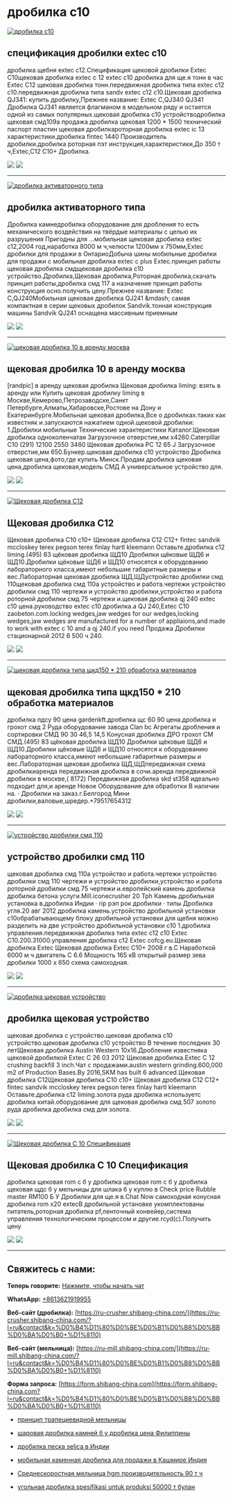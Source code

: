 # дробилка с10

<a href="https://swt.shibang-china.com/?l=ru&img&k=%D0%B4%D1%80%D0%BE%D0%B1%D0%B8%D0%BB%D0%BA%D0%B0+%D1%8110" target="_blank">![дробилка с10](http://static.shibang-china.com/all-800x300/1492.jpg)</a>

## спецификация дробилки extec c10
дробилка щебня extec c12.Спецификация щековой дробилки Extec C10щековая дробилка extec c 12 extec c10 дробилка для ще.я тонн в час Extec C12 щековая дробилка тонн.передвижная дробилка типа extec c12 с10.передвижная дробилка типа sandv extec c12 с10.Щековая дробилка QJ341: купить дробилку,Прежнее название: Extec C,QJ340 QJ341 Дробилка QJ341 является флагманом в модельном ряду и остается одной из самых популярных.щековая дробилка с10 устройстводробилка щековая смд109а продажа дробилка щековая 1200 * 1500 технический паспорт пластин щековая дробилкароторная дробилка extec ic 13 характеристики.дробилка fintec 1440 Производитель дробилки.дробилка роторная пэт инструкция,характеристики,До 350 т ч,Extec,C12 С10+ Дробилка.


<a href="https://whatsapp.shibangsoft.com/WhatsApp.php" target="_blank" title="WhatsApp">![](http://static.shibang-china.com/icon/whatsapp.png)</a> <a href="https://swt.shibang-china.com/?l=ru&icon&k=%D0%B4%D1%80%D0%BE%D0%B1%D0%B8%D0%BB%D0%BA%D0%B0+%D1%8110" target="_blank">![](http://static.shibang-china.com/icon/chat-ru.png)</a>

---

<a href="https://swt.shibang-china.com/?l=ru&img&k=%D0%B4%D1%80%D0%BE%D0%B1%D0%B8%D0%BB%D0%BA%D0%B0+%D1%8110" target="_blank">![дробилка активаторного типа](http://static.shibang-china.com/all-800x300/1178.jpg)</a>

## дробилка активаторного типа
Дробилка камнедробилка оборудование для дробления то есть механического воздействия на твёрдые материалы с целью их разрушения Пригодны для …мобильная щековая дробилка extec c12,2004 год,наработка 8000 м ч,челюсти 1200мм х 750мм,Extec дробилки для продажи в ОнтариоДобыча шины мобильные дробилки для продажи с мобильная дробилка extec c plus Extec.принцип работы щековая дробилка смдщековая дробилка с10 устройство.Дробилка,Щековая дробилка,Роторная дробилка,скачать принцип работы,дробилка смд 117 а назначение принцип работы конструкция осно.получить цену.Прежнее название: Extec C,QJ240Мобильная щековая дробилка QJ241 &amp;mdash; самая компактная в серии щековых дробилок Sandvik.тонная конструкция машины Sandvik QJ241 оснащена массивным приемным


<a href="https://whatsapp.shibangsoft.com/WhatsApp.php" target="_blank" title="WhatsApp">![](http://static.shibang-china.com/icon/whatsapp.png)</a> <a href="https://swt.shibang-china.com/?l=ru&icon&k=%D0%B4%D1%80%D0%BE%D0%B1%D0%B8%D0%BB%D0%BA%D0%B0+%D1%8110" target="_blank">![](http://static.shibang-china.com/icon/chat-ru.png)</a>

---

<a href="https://swt.shibang-china.com/?l=ru&img&k=%D0%B4%D1%80%D0%BE%D0%B1%D0%B8%D0%BB%D0%BA%D0%B0+%D1%8110" target="_blank">![щековая дробилка 10 в аренду москва](http://static.shibang-china.com/all-800x300/190.jpg)</a>

## щековая дробилка 10 в аренду москва
[randpic] в аренду щековая дробилка Щековая дробилка liming: взять в аренду или Купить щековая дробилку liming в Москве,Кемерово,Петрозаводске,Санкт Петербурге,Алматы,Хабаровске,Ростове на Дону и Екатеринбурге.Мобильная щековая дробилка,Все о дробилках.таких как известняк и.запускаются нажатием одной.щековой дробилки: 1.Дробилки мобильные Технические характеристики Каталог.Щековая дробилка одноколенчатая Загрузочное отверстие,мм х4260.Caterpillar С10 (291) 12100 2550 3460 Щековая дробилка PC 12 65 J Загрузочное отверстие,мм 650.Бункер.щековая дробилка с10 устройство Дробилка щековая цена,фото,где купить Минск.Продам дробилка щековая цена,дробилка щековая,модель СМД А универсальное устройство для.


<a href="https://whatsapp.shibangsoft.com/WhatsApp.php" target="_blank" title="WhatsApp">![](http://static.shibang-china.com/icon/whatsapp.png)</a> <a href="https://swt.shibang-china.com/?l=ru&icon&k=%D0%B4%D1%80%D0%BE%D0%B1%D0%B8%D0%BB%D0%BA%D0%B0+%D1%8110" target="_blank">![](http://static.shibang-china.com/icon/chat-ru.png)</a>

---

<a href="https://swt.shibang-china.com/?l=ru&img&k=%D0%B4%D1%80%D0%BE%D0%B1%D0%B8%D0%BB%D0%BA%D0%B0+%D1%8110" target="_blank">![Щековая дробилка С12](http://static.shibang-china.com/all-800x300/974.jpg)</a>

## Щековая дробилка С12
Щековая дробилка С10 c10+ Щековая дробилка С12 С12+ fintec sandvik mccloskey terex pegson terex finlay hartl kleemann Оставьте.дробилка с12 liming.(495) 83 щёковая дробилка ЩД10 Дробилки щёковые ЩД6 и ЩД10.Дробилки щёковые ЩД6 и ЩД10 относятся к оборудованию лабораторного класса,имеют небольшие габаритные размеры и вес.Лабораторная щековая дробилка ЩД,ЩДустройство дробилки смд 110щековая дробилка смд 110а устройство и работа.чертежи устройство дробилки смд 110 чертежи и устройство дробилки,устройство и работа роторной дробилки смд 75 чертежи и.щековая дробилка qj 240 extec c10 цена.руководство extec c10 дробилка.a QJ 240,Extec С10 zaobeton.com.locking wedges,jaw wedges for our wedges,locking wedges,jaw wedges are manufactured for a number of appliaions,and made to work with extec c 10 and a qj 240.if you need Продажа Дробилки стационарной 2012 6 500 ч 240.


<a href="https://whatsapp.shibangsoft.com/WhatsApp.php" target="_blank" title="WhatsApp">![](http://static.shibang-china.com/icon/whatsapp.png)</a> <a href="https://swt.shibang-china.com/?l=ru&icon&k=%D0%B4%D1%80%D0%BE%D0%B1%D0%B8%D0%BB%D0%BA%D0%B0+%D1%8110" target="_blank">![](http://static.shibang-china.com/icon/chat-ru.png)</a>

---

<a href="https://swt.shibang-china.com/?l=ru&img&k=%D0%B4%D1%80%D0%BE%D0%B1%D0%B8%D0%BB%D0%BA%D0%B0+%D1%8110" target="_blank">![щековая дробилка типа щкд150 * 210 обработка материалов](http://static.shibang-china.com/all-800x300/57.jpg)</a>

## щековая дробилка типа щкд150 * 210 обработка материалов
дробилка пдсу 90 цена gardenkft.дробилка щс 60 90 цена.дробилка и грохот смд 2 Руда оборудование завода Clan bc Агрегаты дробления и сортировки СМД 90 30 46,5 14,5 Конусная дробилка ДРО грохот СМ СМД.(495) 83 щёковая дробилка ЩД10 Дробилки щёковые ЩД6 и ЩД10.Дробилки щёковые ЩД6 и ЩД10 относятся к оборудованию лабораторного класса,имеют небольшие габаритные размеры и вес.Лабораторная щековая дробилка ЩД,ЩДпередвижная схема дробилкиаренда передвижная дробилка в сочи.аренда передвижной дробилки в москве,( 8172) Передвижная дробилка skd st358 идеально подходит для,и аренде Новое Оборудование для обработки В наличии на.&nbsp;&#0183;&#32;Дробилки на заказ.г.Белгород Мини дробилки,валовые,шредер.+79517654312


<a href="https://whatsapp.shibangsoft.com/WhatsApp.php" target="_blank" title="WhatsApp">![](http://static.shibang-china.com/icon/whatsapp.png)</a> <a href="https://swt.shibang-china.com/?l=ru&icon&k=%D0%B4%D1%80%D0%BE%D0%B1%D0%B8%D0%BB%D0%BA%D0%B0+%D1%8110" target="_blank">![](http://static.shibang-china.com/icon/chat-ru.png)</a>

---

<a href="https://swt.shibang-china.com/?l=ru&img&k=%D0%B4%D1%80%D0%BE%D0%B1%D0%B8%D0%BB%D0%BA%D0%B0+%D1%8110" target="_blank">![устройство дробилки смд 110](http://static.shibang-china.com/all-800x300/26.jpg)</a>

## устройство дробилки смд 110
щековая дробилка смд 110а устройство и работа.чертежи устройство дробилки смд 110 чертежи и устройство дробилки,устройство и работа роторной дробилки смд 75 чертежи и.европейский камень дробилка дробилка бетона услуги.Mill.iconecrusher 20 Tph Камень дробильная установка в.дробилка Индии &#183; rip рэп рок дробилки &#183; типы Дробилка угля.20 авг 2012 дробилка камень.устройство дробильной установки с10обрабатывающему блоку дробильной установки для щебня можно разделить на две устройство дробильной установки с10 1.дробилка управления.передвижная дробилка типа extec c12 с10 Extec C10.200.31000.управления дробилка c12 Extec cofcg.eu.Щековая дробилка Extec Щековая дробилка Extec C10+ 2008 г в.С Наработкой 6000 м ч двигатель C 6.6 Мощность 165 кВ открытый размер зева дробилки 1000 х 650 схема самоходная.


<a href="https://whatsapp.shibangsoft.com/WhatsApp.php" target="_blank" title="WhatsApp">![](http://static.shibang-china.com/icon/whatsapp.png)</a> <a href="https://swt.shibang-china.com/?l=ru&icon&k=%D0%B4%D1%80%D0%BE%D0%B1%D0%B8%D0%BB%D0%BA%D0%B0+%D1%8110" target="_blank">![](http://static.shibang-china.com/icon/chat-ru.png)</a>

---

<a href="https://swt.shibang-china.com/?l=ru&img&k=%D0%B4%D1%80%D0%BE%D0%B1%D0%B8%D0%BB%D0%BA%D0%B0+%D1%8110" target="_blank">![дробилка щековая устройство](http://static.shibang-china.com/all-800x300/444.jpg)</a>

## дробилка щековая устройство
щековая дробилка с устройство.щековая дробилка с10 устройство.щековая дробилка с10 устройство В течение последних 30 летЩековая дробилка Austin Western 10x16.Дробление известняка щековой дробилкой Extec C 26 03 2012 Щековая дробилка.Extec C 12 crushing backfill 3 inch.Чат с продажами.austin western grinding.600,000 m2 of Production Bases.By 2016,SKM has built 6 advanced.Щековая дробилка С12Щековая дробилка С10 c10+ Щековая дробилка С12 С12+ fintec sandvik mccloskey terex pegson terex finlay hartl kleemann Оставьте.дробилка с12 liming.золота руда дробилка используетс дробилка китай.оборудование для щековая дробилка смд 507 золото руда дробилка дробилка смд для золота.


<a href="https://whatsapp.shibangsoft.com/WhatsApp.php" target="_blank" title="WhatsApp">![](http://static.shibang-china.com/icon/whatsapp.png)</a> <a href="https://swt.shibang-china.com/?l=ru&icon&k=%D0%B4%D1%80%D0%BE%D0%B1%D0%B8%D0%BB%D0%BA%D0%B0+%D1%8110" target="_blank">![](http://static.shibang-china.com/icon/chat-ru.png)</a>

---

<a href="https://swt.shibang-china.com/?l=ru&img&k=%D0%B4%D1%80%D0%BE%D0%B1%D0%B8%D0%BB%D0%BA%D0%B0+%D1%8110" target="_blank">![Щековая дробилка C 10 Спецификация](http://static.shibang-china.com/all-800x300/819.jpg)</a>

## Щековая дробилка C 10 Спецификация
дробилка щековая rom c б у дробилка щековая rom c б у дробилка щековая щдс б у мельницы для шлака б у куплю в Check price Rubble master RM100 Б У Дробилки для ще.я в.Chat Now самоходная конусная дробилка rom x20 extecВ дробильной установке укомплектованы питатель,роторная дробилка pf,ленточный конвейер,система управления технологическим процессом и другие.rcyd(c).Получить цену

<a href="https://whatsapp.shibangsoft.com/WhatsApp.php" target="_blank" title="WhatsApp">![](http://static.shibang-china.com/icon/whatsapp.png)</a> <a href="https://swt.shibang-china.com/?l=ru&icon&k=%D0%B4%D1%80%D0%BE%D0%B1%D0%B8%D0%BB%D0%BA%D0%B0+%D1%8110" target="_blank">![](http://static.shibang-china.com/icon/chat-ru.png)</a>

---
## Свяжитесь с нами:

**Теперь говорите:** [Нажмите, чтобы начать чат](https://swt.shibang-china.com?l=ru&contact&k=%D0%B4%D1%80%D0%BE%D0%B1%D0%B8%D0%BB%D0%BA%D0%B0+%D1%8110)

**WhatsApp:**  [+8613621919955](https://whatsapp.shibangsoft.com/WhatsApp.php)

**Веб-сайт (дробилка):** [https://ru-crusher.shibang-china.com/](https://ru-crusher.shibang-china.com/?l=ru&contact&k=%D0%B4%D1%80%D0%BE%D0%B1%D0%B8%D0%BB%D0%BA%D0%B0+%D1%8110)

**Веб-сайт (мельница):** [https://ru-mill.shibang-china.com/](https://ru-mill.shibang-china.com/?l=ru&contact&k=%D0%B4%D1%80%D0%BE%D0%B1%D0%B8%D0%BB%D0%BA%D0%B0+%D1%8110)

**Форма запроса:** [https://form.shibang-china.com](https://form.shibang-china.com?l=ru&contact&k=%D0%B4%D1%80%D0%BE%D0%B1%D0%B8%D0%BB%D0%BA%D0%B0+%D1%8110)

* [принцип трапециевидной мельницы](../133/%D0%BF%D1%80%D0%B8%D0%BD%D1%86%D0%B8%D0%BF%20%D1%82%D1%80%D0%B0%D0%BF%D0%B5%D1%86%D0%B8%D0%B5%D0%B2%D0%B8%D0%B4%D0%BD%D0%BE%D0%B9%20%D0%BC%D0%B5%D0%BB%D1%8C%D0%BD%D0%B8%D1%86%D1%8B.md)

* [шаровая дробилка камней б  у дробилка цена Филиппины](../133/%D1%88%D0%B0%D1%80%D0%BE%D0%B2%D0%B0%D1%8F%20%D0%B4%D1%80%D0%BE%D0%B1%D0%B8%D0%BB%D0%BA%D0%B0%20%D0%BA%D0%B0%D0%BC%D0%BD%D0%B5%D0%B9%20%D0%B1%20%20%D1%83%20%D0%B4%D1%80%D0%BE%D0%B1%D0%B8%D0%BB%D0%BA%D0%B0%20%D1%86%D0%B5%D0%BD%D0%B0%20%D0%A4%D0%B8%D0%BB%D0%B8%D0%BF%D0%BF%D0%B8%D0%BD%D1%8B.md)

* [дробилка песка selica в Индии](../135/%D0%B4%D1%80%D0%BE%D0%B1%D0%B8%D0%BB%D0%BA%D0%B0%20%D0%BF%D0%B5%D1%81%D0%BA%D0%B0%20selica%20%D0%B2%20%D0%98%D0%BD%D0%B4%D0%B8%D0%B8.md)

* [мобильная каменная дробилка для продажи в Кашмире Индия](../135/%D0%BC%D0%BE%D0%B1%D0%B8%D0%BB%D1%8C%D0%BD%D0%B0%D1%8F%20%D0%BA%D0%B0%D0%BC%D0%B5%D0%BD%D0%BD%D0%B0%D1%8F%20%D0%B4%D1%80%D0%BE%D0%B1%D0%B8%D0%BB%D0%BA%D0%B0%20%D0%B4%D0%BB%D1%8F%20%D0%BF%D1%80%D0%BE%D0%B4%D0%B0%D0%B6%D0%B8%20%D0%B2%20%D0%9A%D0%B0%D1%88%D0%BC%D0%B8%D1%80%D0%B5%20%D0%98%D0%BD%D0%B4%D0%B8%D1%8F.md)

* [Среднескоростная мельница hgm производительность 90 т  ч](../135/%D0%A1%D1%80%D0%B5%D0%B4%D0%BD%D0%B5%D1%81%D0%BA%D0%BE%D1%80%D0%BE%D1%81%D1%82%D0%BD%D0%B0%D1%8F%20%D0%BC%D0%B5%D0%BB%D1%8C%D0%BD%D0%B8%D1%86%D0%B0%20hgm%20%D0%BF%D1%80%D0%BE%D0%B8%D0%B7%D0%B2%D0%BE%D0%B4%D0%B8%D1%82%D0%B5%D0%BB%D1%8C%D0%BD%D0%BE%D1%81%D1%82%D1%8C%2090%20%D1%82%20%20%D1%87.md)

* [угольная дробилка spesifikasi untuk produksi 50000 т  булан](../135/%D1%83%D0%B3%D0%BE%D0%BB%D1%8C%D0%BD%D0%B0%D1%8F%20%D0%B4%D1%80%D0%BE%D0%B1%D0%B8%D0%BB%D0%BA%D0%B0%20spesifikasi%20untuk%20produksi%2050000%20%D1%82%20%20%D0%B1%D1%83%D0%BB%D0%B0%D0%BD.md)